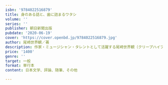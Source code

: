 ```yaml
---
isbn: '9784022516879'
title: 身のある話と、歯に詰まるワタシ
volume: ''
series: ''
publisher: 朝日新聞出版
pubdate: '2020-06-19'
cover: 'https://cover.openbd.jp/9784022516879.jpg'
author: 尾崎世界観／著
description: 作家・ミュージシャン・タレントとして活躍する尾崎世界観（クリープハイプ）による初の対談集。ゲストは、加藤シゲアキ、若林正恭、
price: '1400'
genre: ''
target: 一般
format: 単行本
content: 日本文学、評論、随筆、その他

---
```

